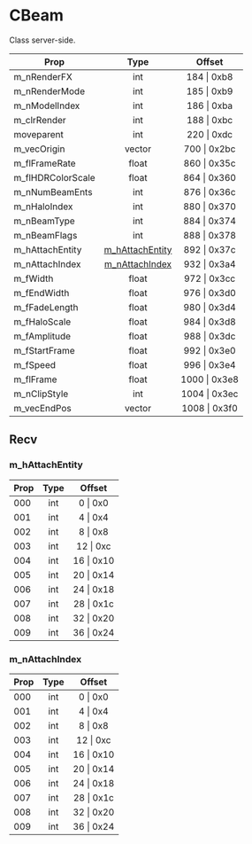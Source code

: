 # CBeam

Class server-side.

|Prop|Type|Offset|
|---|:-:|:-:|
|m_nRenderFX|int|184 \| 0xb8|
|m_nRenderMode|int|185 \| 0xb9|
|m_nModelIndex|int|186 \| 0xba|
|m_clrRender|int|188 \| 0xbc|
|moveparent|int|220 \| 0xdc|
|m_vecOrigin|vector|700 \| 0x2bc|
|m_flFrameRate|float|860 \| 0x35c|
|m_flHDRColorScale|float|864 \| 0x360|
|m_nNumBeamEnts|int|876 \| 0x36c|
|m_nHaloIndex|int|880 \| 0x370|
|m_nBeamType|int|884 \| 0x374|
|m_nBeamFlags|int|888 \| 0x378|
|m_hAttachEntity|[m_hAttachEntity](#m_hattachentity)|892 \| 0x37c|
|m_nAttachIndex|[m_nAttachIndex](#m_nattachindex)|932 \| 0x3a4|
|m_fWidth|float|972 \| 0x3cc|
|m_fEndWidth|float|976 \| 0x3d0|
|m_fFadeLength|float|980 \| 0x3d4|
|m_fHaloScale|float|984 \| 0x3d8|
|m_fAmplitude|float|988 \| 0x3dc|
|m_fStartFrame|float|992 \| 0x3e0|
|m_fSpeed|float|996 \| 0x3e4|
|m_flFrame|float|1000 \| 0x3e8|
|m_nClipStyle|int|1004 \| 0x3ec|
|m_vecEndPos|vector|1008 \| 0x3f0|

## Recv

### m_hAttachEntity

|Prop|Type|Offset|
|---|:-:|:-:|
|000|int|0 \| 0x0|
|001|int|4 \| 0x4|
|002|int|8 \| 0x8|
|003|int|12 \| 0xc|
|004|int|16 \| 0x10|
|005|int|20 \| 0x14|
|006|int|24 \| 0x18|
|007|int|28 \| 0x1c|
|008|int|32 \| 0x20|
|009|int|36 \| 0x24|

### m_nAttachIndex

|Prop|Type|Offset|
|---|:-:|:-:|
|000|int|0 \| 0x0|
|001|int|4 \| 0x4|
|002|int|8 \| 0x8|
|003|int|12 \| 0xc|
|004|int|16 \| 0x10|
|005|int|20 \| 0x14|
|006|int|24 \| 0x18|
|007|int|28 \| 0x1c|
|008|int|32 \| 0x20|
|009|int|36 \| 0x24|

